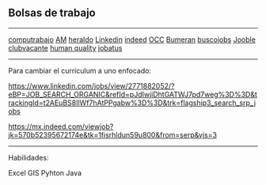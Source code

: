 ## Bolsas de trabajo

---

[computrabajo](https://www.computrabajo.com/)
[AM](https://www.clasificadosam.com/)
[heraldo](https://clasificados.elheraldo.com/)
[Linkedin](https://www.linkedin.com/jobs)
[indeed](https://mx.indeed.com/)
[OCC](https://www.occ.com.mx/)
[Bumeran](https://www.bumeran.com.mx/)
[buscojobs](https://www.buscojobs.mx/)
[Jooble](https://mx.jooble.org/)
[clubvacante](https://clubvacante.com/)
[human quality](https://www.humanquality.com.mx/bolsa-de-trabajo/)
[jobatus](https://www.jobatus.mx/)

---

Para cambiar el currículum a uno enfocado:

https://www.linkedin.com/jobs/view/2771882052/?eBP=JOB_SEARCH_ORGANIC&refId=pJdIwjiDhtGATWJ7pd7weg%3D%3D&trackingId=t2AEuBS8IlWf7hAtPPgabw%3D%3D&trk=flagship3_search_srp_jobs

https://mx.indeed.com/viewjob?jk=570b52395672174e&tk=1fisrhldun59u800&from=serp&vjs=3

---

Habilidades:

Excel
GIS
Pyhton
Java

